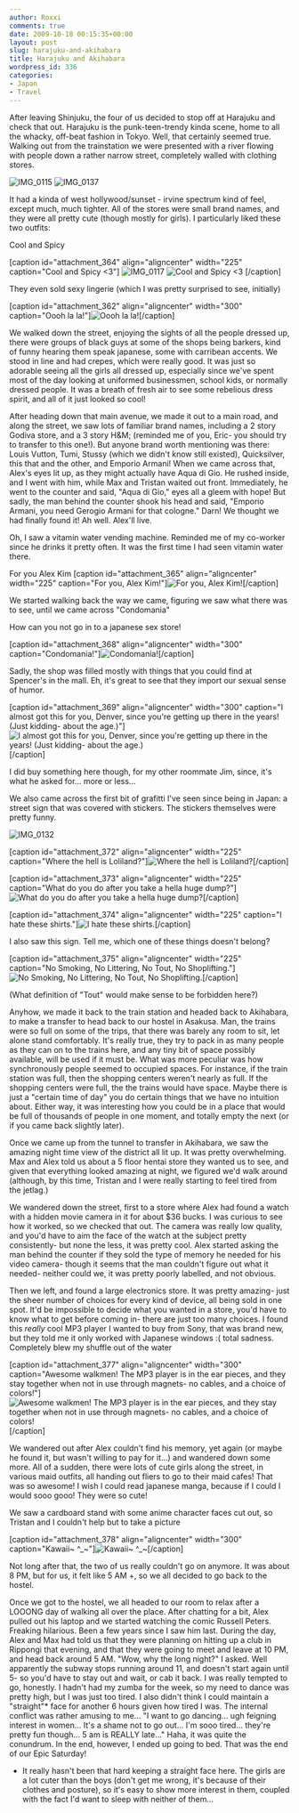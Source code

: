 ```yaml
---
author: Roxxi
comments: true
date: 2009-10-18 00:15:35+00:00
layout: post
slug: harajuku-and-akihabara
title: Harajuku and Akihabara
wordpress_id: 336
categories:
- Japan
- Travel
---
```


After leaving Shinjuku, the four of us decided to stop off at Harajuku and check that out. Harajuku is the punk-teen-trendy kinda scene, home to all the whacky, off-beat fashion in Tokyo.  Well, that certainly seemed true. Walking out from the trainstation we were presented with a river flowing with people down a rather narrow street, completely walled with clothing stores.

![IMG_0115](/img/2009/10/IMG_0115-225x300.jpg)
![IMG_0137](/img/2009/10/IMG_0137-225x300.jpg)

It had a kinda of west hollywood/sunset - irvine spectrum kind of feel, except much, much tighter.  All of the stores were small brand names, and they were all pretty cute (though mostly for girls). I particularly liked these two outfits:

Cool and Spicy

[caption id="attachment_364" align="aligncenter" width="225" caption="Cool and Spicy <3"]
![IMG_0117](/img/2009/10/IMG_0117-225x300.jpg)
![Cool and Spicy <3](/img/2009/10/IMG_0118-225x300.jpg)
[/caption]

They even sold sexy lingerie (which I was pretty surprised to see, initially)

[caption id="attachment_362" align="aligncenter" width="300" caption="Oooh la la!"]![Oooh la la!](/img/2009/10/IMG_0116-300x225.jpg)[/caption]

We walked down the street, enjoying the sights of all the people dressed up, there were groups of black guys at some of the shops being barkers, kind of funny hearing them speak japanese, some with carribean accents. We stood in line and had crepes, which were really good. It was just so adorable seeing all the girls all dressed up, especially since we've spent most of the day looking at uniformed businessmen, school kids, or normally dressed people. It was a breath of fresh air to see some rebelious dress spirit, and all of it just looked so cool!

After heading down that main avenue, we made it out to a main road, and along the street, we saw lots of familiar brand names, including a 2 story Godiva store, and a 3 story H&M; (reminded me of you, Eric- you should try to transfer to this one!).  But anyone brand worth mentioning was there: Louis Vutton, Tumi, Stussy (which we didn't know still existed), Quicksilver, this that and the other, and Emporio Armani!  When we came across that, Alex's eyes lit up, as they might actually have Aqua di Gio. He rushed inside, and I went with him, while Max and Tristan waited out front.  Immediately, he went to the counter and said, "Aqua di Gio," eyes all a gleem with hope! But sadly, the man behind the counter shook his head and said, "Emporio Armani, you need Gerogio Armani for that cologne." Darn! We thought we had finally found it! Ah well. Alex'll live.

Oh, I saw a vitamin water vending machine. Reminded me of my co-worker since he drinks it pretty often. It was the first time I had seen vitamin water there.

For you Alex Kim
[caption id="attachment_365" align="aligncenter" width="225" caption="For you, Alex Kim!"]![For you, Alex Kim!](/img/2009/10/IMG_0124-225x300.jpg)[/caption]

We started walking back the way we came, figuring we saw what there was to see, until we came across "Condomania"

How can you not go in to a japanese sex store!

[caption id="attachment_368" align="aligncenter" width="300" caption="Condomania!"]![Condomania!](/img/2009/10/IMG_0129-300x225.jpg)[/caption]

Sadly, the shop was filled mostly with things that you could find at Spencer's in the mall. Eh, it's great to see that they import our sexual sense of humor.

[caption id="attachment_369" align="aligncenter" width="300" caption="I almost got this for you, Denver, since you\'re getting up there in the years! (Just kidding- about the age.)"]![I almost got this for you, Denver, since you're getting up there in the years! (Just kidding- about the age.)](/img/2009/10/IMG_0130-300x225.jpg)[/caption]

I did buy something here though, for my other roommate Jim, since, it's what he asked for... more or less...

We also came across the first bit of grafitti I've seen since being in Japan: a street sign that was covered with stickers. The stickers themselves were pretty funny.


![IMG_0132](/img/2009/10/IMG_0132-225x300.jpg)


[caption id="attachment_372" align="aligncenter" width="225" caption="Where the hell is Loliland?"]![Where the hell is Loliland?](/img/2009/10/IMG_0133-225x300.jpg)[/caption]


[caption id="attachment_373" align="aligncenter" width="225" caption="What do you do after you take a hella huge dump?"]![What do you do after you take a hella huge dump?](/img/2009/10/IMG_0134-225x300.jpg)[/caption]

[caption id="attachment_374" align="aligncenter" width="225" caption="I hate these shirts."]![I hate these shirts.](/img/2009/10/IMG_0135-225x300.jpg)[/caption]

I also saw this sign. Tell me, which one of these things doesn't belong?

[caption id="attachment_375" align="aligncenter" width="225" caption="No Smoking, No Littering, No Tout, No Shoplifting."]![No Smoking, No Littering, No Tout, No Shoplifting.](/img/2009/10/IMG_0136-225x300.jpg)[/caption]

(What definition of "Tout" would make sense to be forbidden here?)

Anyhow, we made it back to the train station and headed back to Akihabara, to make a transfer to head back to our hostel in Asakusa. Man, the trains were so full on some of the trips, that there was barely any room to sit, let alone stand comfortably.  It's really true, they try to pack in as many people as they can on to the trains here, and any tiny bit of space possibly available, will be used if it must be. What was more peculiar was how synchronously people seemed to occupied spaces.  For instance, if the train station was full, then the shopping centers weren't nearly as full.  If the shopping centers were full, the the trains would have space.  Maybe there is just a "certain time of day" you do certain things that we have no intuition about.  Either way, it was interesting how you could be in a place that would be full of thousands of people in one moment, and totally empty the next (or if you came back slightly later).

Once we came up from the tunnel to transfer in Akihabara, we saw the amazing night time view of the district all lit up. It was pretty overwhelming.  Max and Alex told us about a 5 floor hentai store they wanted us to see, and given that everything looked amazing at night, we figured we'd walk around (although, by this time, Tristan and I were really starting to feel tired from the jetlag.)

We wandered down the street, first to a store where Alex had found a watch with a hidden movie camera in it for about $36 bucks. I was curious to see how it worked, so we checked that out.  The camera was really low quality, and you'd have to aim the face of the watch at the subject pretty consistently- but none the less, it was pretty cool.  Alex started asking the man behind the counter if they sold the type of memory he needed for his video camera- though it seems that the man couldn't figure out what it needed- neither could we, it was pretty poorly labelled, and not obvious.

Then we left, and found a large electronics store.  It was pretty amazing- just the sheer number of choices for every kind of device, all being sold in one spot.  It'd be impossible to decide what you wanted in a store, you'd have to know what to get before coming in- there are just too many choices.  I found this *really* cool MP3 player I wanted to buy from Sony, that was brand new, but they told me it only worked with Japanese windows :( total sadness. Completely blew my shuffle out of the water

[caption id="attachment_377" align="aligncenter" width="300" caption="Awesome walkmen! The MP3 player is in the ear pieces, and they stay together when not in use through magnets- no cables, and a choice of colors!"]![Awesome walkmen! The MP3 player is in the ear pieces, and they stay together when not in use through magnets- no cables, and a choice of colors!](/img/2009/10/IMG_0138-300x225.jpg)[/caption]

We wandered out after Alex couldn't find his memory, yet again (or maybe he found it, but wasn't willing to pay for it...) and wandered down some more.  All of a sudden, there were lots of cute girls along the street, in various maid outfits, all handing out fliers to go to their maid cafes!  That was so awesome! I wish I could read japanese manga, because if I could I would sooo gooo! They were so cute!

We saw a cardboard stand with some anime character faces cut out, so Tristan and I couldn't help but to take a picture

[caption id="attachment_378" align="aligncenter" width="300" caption="Kawaii~ ^_~"]![Kawaii~ ^_~](/img/2009/10/IMG_2699-300x225.jpg)[/caption]

Not long after that, the two of us really couldn't go on anymore. It was about 8 PM, but for us, it felt like 5 AM +, so we all decided to go back to the hostel.

Once we got to the hostel, we all headed to our room to relax after a LOOONG day of walking all over the place.  After chatting for a bit, Alex pulled out his laptop and we started watching the comic Russell Peters. Freaking hilarious. Been a few years since I saw him last.  During the day, Alex and Max had told us that they were planning on hitting up a club in Rippongi that evening, and that they were going to meet and leave at 10 PM, and head back around 5 AM. "Wow, why the long night?" I asked. Well apparently the subway stops running around 11, and doesn't start again until 5- so you'd have to stay out and wait, or cab it back. I was really tempted to go, honestly. I hadn't had my zumba for the week, so my need to dance was pretty high, but I was just too tired.  I also didn't think I could maintain a "straight"* face for another 6 hours given how tired I was.  The internal conflict was rather amusing to me... "I want to go dancing... ugh feigning interest in women... It's a shame not to go out... I'm sooo tired... they're pretty fun though... 5 am is REALLY late..." Haha, it was quite the conundrum.  In the end, however, I ended up going to bed. That was the end of our Epic Saturday!


* It really hasn't been that hard keeping a straight face here. The girls are a lot cuter than the boys (don't get me wrong, it's because of their clothes and posture), so it's easy to show more interest in them, coupled with the fact I'd want to sleep with neither of them... 
